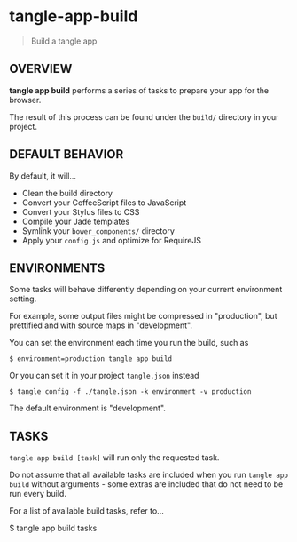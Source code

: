 # tangle-app-build 

> Build a tangle app

## OVERVIEW


**tangle app build** performs a series of tasks to prepare your app for the browser.

The result of this process can be found under the `build/` directory in your project.


## DEFAULT BEHAVIOR


By default, it will...

  * Clean the build directory
  * Convert your CoffeeScript files to JavaScript
  * Convert your Stylus files to CSS
  * Compile your Jade templates
  * Symlink your `bower_components/` directory
  * Apply your `config.js` and optimize for RequireJS


## ENVIRONMENTS


Some tasks will behave differently depending on your current environment setting.

For example, some output files might be compressed in "production", but prettified
and with source maps in "development".

You can set the environment each time you run the build, such as

    $ environment=production tangle app build

Or you can set it in your project `tangle.json` instead

    $ tangle config -f ./tangle.json -k environment -v production

The default environment is "development".


## TASKS


`tangle app build [task]` will run only the requested task.

Do not assume that all available tasks are included when you run `tangle app build`
without arguments - some extras are included that do not need to be run every build.

For a list of available build tasks, refer to...

  $ tangle app build tasks


